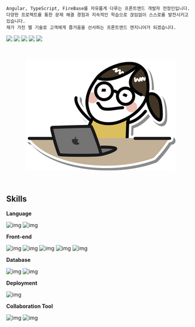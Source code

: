 ```
Angular, TypeScript, FireBase를 자유롭게 다루는 프론트엔드 개발자 전정인입니다. 
다양한 프로젝트를 통한 문제 해결 경험과 지속적인 학습으로 끊임없이 스스로를 발전시키고 있습니다.
제가 가진 웹 기술로 고객에게 즐거움을 선사하는 프론트엔드 엔지니어가 되겠습니다.
```

<a href="https://study-a6add.web.app" target="_blank"><img src="https://img.shields.io/badge/Portfolio-white?logo=firebase&logoColor=#FFCA28"/></a>
<a href="https://github.com/jeon-jeongin" target="_blank"><img src="https://img.shields.io/badge/GitHub-white?logo=GitHub&logoColor=181717"/></a>
<a href="https://www.linkedin.com/in/%EC%A0%95%EC%9D%B8-%EC%A0%84-41a880232/" target="_blank"><img src="https://img.shields.io/badge/LinkedIn-white?logo=LinkedIn&logoColor=0A66C2"/></a>
<a href="https://blog.naver.com/wjddls1702" target="_blank"><img src="https://img.shields.io/badge/Blog-white?logo=Naver&logoColor=03C75A"/></a>
<img src="https://img.shields.io/badge/wjddls1702@naver.com-white?style=flat&logo=Naver&logoColor=03C75A"/>

<br>

<div align="center">
  
  ![img](profile_image.png)
  
</div>
  
<br>

## Skills

**Language**

![img](https://img.shields.io/badge/JavaScript-fff?style=flat&logo=JavaScript&logoColor=FFCE00)
![img](https://img.shields.io/badge/TypeScript-fff?style=flat&logo=typescript&logoColor=3178C6)

**Front-end**

![img](https://img.shields.io/badge/Angular-fff?style=flat&logo=Angular&logoColor=DD0031)
![img](https://img.shields.io/badge/Ionic-fff?style=flat&logo=ionic&logoColor=3880FF)
![img](https://img.shields.io/badge/Node.js-fff?style=flat&logo=Node.js&logoColor=339933)
![img](https://img.shields.io/badge/HTML-fff?style=flat&logo=html5&logoColor=E34F26)
![img](https://img.shields.io/badge/CSS-fff?style=flat&logo=css3&logoColor=1572B6)

**Database**

![img](https://img.shields.io/badge/Firebase-fff?style=flat&logo=firebase&logoColor=FFCA28)
![img](https://img.shields.io/badge/GraphQL-fff?style=flat&logo=GraphQL&logoColor=E10098)

**Deployment**

![img](https://img.shields.io/badge/Amazon%20AWS-fff?style=flat&logo=Amazon%20AWS&logoColor=FF9900)

**Collaboration Tool**

![img](https://img.shields.io/badge/GitHub-fff?style=flat&logo=GitHub&logoColor=181717)
![img](https://img.shields.io/badge/Notion-fff?style=flat&logo=Notion&logoColor=000000)

<br>
